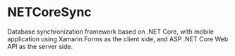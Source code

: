 # NETCoreSync
Database synchronization framework based on .NET Core, with mobile application using Xamarin.Forms as the client side, and ASP .NET Core Web API as the server side. 
